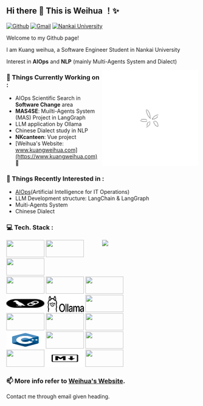 <!--
**waywooKwong/waywooKwong** is a ✨ _special_ ✨ repository because its `README.md` (this file) appears on your GitHub profile.

Here are some ideas to get you started:

- 🔭 I’m currently working on ...
- 🌱 I’m currently learning ...
- 👯 I’m looking to collaborate on ...
- 🤔 I’m looking for help with ...
- 💬 Ask me about ...
- 📫 How to reach me: ...
- 😄 Pronouns: ...
- ⚡ Fun fact: ...
-->

## Hi there 👋 This is Weihua ！✨ 
 
[![Github](https://img.shields.io/badge/-Github-000?style=flat&logo=Github&logoColor=white)](https://github.com/waywooKwong)
[![Gmail](https://img.shields.io/badge/-Gmail-c14438?style=flat&logo=Gmail&logoColor=white)](mailto:w00wayKwong@gmail.com)
[![Nankai University](https://img.shields.io/badge/Nankai%20Uni.%20Mail-7E0C6E?style=flat&logoColor=white)](mailto:2211992@mail.nankai.edu.cn)

Welcome to my Github page! 

I am Kuang weihua, a Software Engineer Student in Nankai University

Interest in **AIOps** and **NLP** (mainly Multi-Agents System and Dialect)
 
<img align="right" alt="img" src="https://github.com/waywooKwong/waywooKwong/blob/main/assets/pic02.jpg" width="50%" height="auto" />
 
### 🔭 Things Currently Working on : 
- AIOps Scientific Search in **Software Change** area
- **MAS4SE**: Muilti-Agents System (MAS) Project in LangGraph
- LLM application by Ollama
- Chinese Dialect study in NLP
- **NKcanteen**: Vue project
- [Weihua's Website: www.kuangweihua.com](https://www.kuangweihua.com) 🚀 
 
### 🌱 Things Recently Interested in : 
- [AIOps](https://nkcs.iops.ai/)(Artificial Intelligence for IT Operations)
- LLM Development structure: LangChain & LangGraph
- Muiti-Agents System 
- Chinese Dialect

### :computer: Tech. Stack : 
<p>
<img width="50%" align="right" src="https://github-readme-stats.vercel.app/api?username=waywooKwong&show_icons=true&hide_border=true" />
<code><img width="100" height="45" src="https://www.vectorlogo.zone/logos/python/python-ar21.svg"></code>
<code><img width="100" height="45" src="https://www.vectorlogo.zone/logos/pytorch/pytorch-ar21.svg"></code>
<code><img width="100" height="45" src="https://www.vectorlogo.zone/logos/tensorflow/tensorflow-ar21.svg"></code>
<br />
<code><img width="100" height="45" src="https://www.vectorlogo.zone/logos/linux/linux-ar21.svg"></code>
<code><img width="100" height="45" src="https://www.vectorlogo.zone/logos/ubuntu/ubuntu-ar21.svg"></code>
<code><img width="100" height="45" src="https://www.vectorlogo.zone/logos/docker/docker-ar21.svg"></code>
<br />
<code><img width="100" height="45" src="https://github.com/waywooKwong/waywooKwong/blob/main/assets/langchain.svg"></code>
<code><img width="100" height="45" src="https://github.com/cncf/landscape/blob/master/hosted_logos/ollama.svg"></code>
<code><img width="100" height="45" src="https://github.com/gilbarbara/logos/blob/main/logos/qdrant.svg"></code>
<br />
<code><img width="100" height="45" src="https://www.vectorlogo.zone/logos/java/java-ar21.svg"></code>
<code><img width="100" height="45" src="https://www.vectorlogo.zone/logos/vuejs/vuejs-ar21.svg"></code>
<code><img width="100" height="45" src="https://www.vectorlogo.zone/logos/mysql/mysql-ar21.svg"></code>
<br />
<code><img width="100" height="45" src="https://github.com/waywooKwong/waywooKwong/blob/main/assets/cpp.svg"></code>
<code><img width="100" height="45" src="https://www.vectorlogo.zone/logos/qtio/qtio-ar21.svg"></code>
<code><img width="100" height="45" src="https://www.vectorlogo.zone/logos/redis/redis-ar21.svg"></code>
<br />
<code><img width="100" height="45" src="https://github.com/detain/svg-logos/blob/master/svg/l/latex.svg"></code>
<code><img width="100" height="45" src="https://github.com/edent/SuperTinyIcons/blob/master/images/svg/markdown.svg"></code>
<code><img width="100" height="45" src="https://www.vectorlogo.zone/logos/git-scm/git-scm-ar21.svg"></code>
</p>

### 📫 More info refer to [Weihua's Website](https://www.kuangweihua.com).

Contact me through email given heading.
